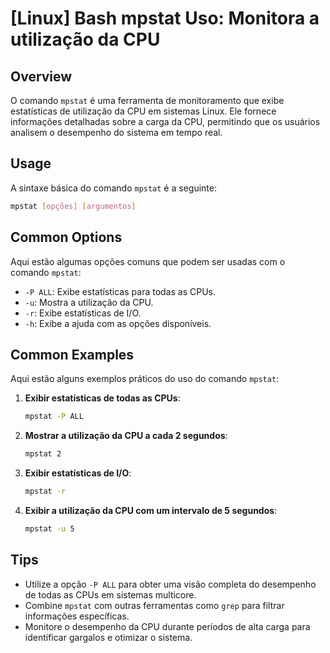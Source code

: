 # [Linux] Bash mpstat Uso: Monitora a utilização da CPU

## Overview
O comando `mpstat` é uma ferramenta de monitoramento que exibe estatísticas de utilização da CPU em sistemas Linux. Ele fornece informações detalhadas sobre a carga da CPU, permitindo que os usuários analisem o desempenho do sistema em tempo real.

## Usage
A sintaxe básica do comando `mpstat` é a seguinte:

```bash
mpstat [opções] [argumentos]
```

## Common Options
Aqui estão algumas opções comuns que podem ser usadas com o comando `mpstat`:

- `-P ALL`: Exibe estatísticas para todas as CPUs.
- `-u`: Mostra a utilização da CPU.
- `-r`: Exibe estatísticas de I/O.
- `-h`: Exibe a ajuda com as opções disponíveis.

## Common Examples
Aqui estão alguns exemplos práticos do uso do comando `mpstat`:

1. **Exibir estatísticas de todas as CPUs**:
   ```bash
   mpstat -P ALL
   ```

2. **Mostrar a utilização da CPU a cada 2 segundos**:
   ```bash
   mpstat 2
   ```

3. **Exibir estatísticas de I/O**:
   ```bash
   mpstat -r
   ```

4. **Exibir a utilização da CPU com um intervalo de 5 segundos**:
   ```bash
   mpstat -u 5
   ```

## Tips
- Utilize a opção `-P ALL` para obter uma visão completa do desempenho de todas as CPUs em sistemas multicore.
- Combine `mpstat` com outras ferramentas como `grep` para filtrar informações específicas.
- Monitore o desempenho da CPU durante períodos de alta carga para identificar gargalos e otimizar o sistema.